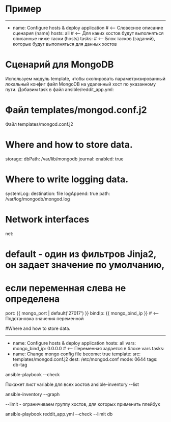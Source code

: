 # Пример

 ---
- name: Configure hosts & deploy application # <-- Словесное описание сценария
(name)
hosts: all # <-- Для каких хостов будут выполняться описанные ниже таски
(hosts)
tasks: # <-- Блок тасков (заданий), которые будут выполняться для данных
хостов


# Сценарий для MongoDB

Используем модуль template, чтобы скопировать
параметризированный локальный конфиг файл MongoDB на
удаленный хост по указанному пути. Добавим task в файл
ansible/reddit_app.yml:

# Файл templates/mongod.conf.j2
Файл templates/mongod.conf.j2

# Where and how to store data.
storage:
dbPath: /var/lib/mongodb
journal:
enabled: true

# Where to write logging data.
systemLog:
destination: file
logAppend: true
path: /var/log/mongodb/mongod.log
# Network interfaces
net:
# default - один из фильтров Jinja2, он задает значение по умолчанию,
# если переменная слева не определена
port: {{ mongo_port | default('27017') }}
bindIp: {{ mongo_bind_ip }} # <-- Подстановка значения переменной

#Where and how to store data.

---
- name: Configure hosts & deploy application
hosts: all
vars:
mongo_bind_ip: 0.0.0.0 # <-- Переменная задается в блоке vars
tasks:
- name: Change mongo config file
become: true
template:
src: templates/mongod.conf.j2
dest: /etc/mongod.conf
mode: 0644
tags: db-tag



ansible-playbook --check

Покажет лист variable для всех хостов
ansible-inventory --list


ansible-inventory --graph

--limit - ограничиваем группу хостов, для которых
применить плейбук

ansible-playbook reddit_app.yml --check --limit db

